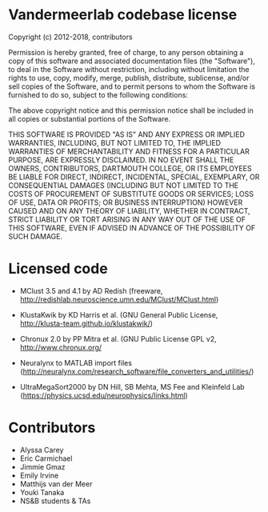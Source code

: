 Vandermeerlab codebase license
==============================

Copyright (c) 2012-2018, contributors

Permission is hereby granted, free of charge, to any person obtaining a copy
of this software and associated documentation files (the "Software"), to deal
in the Software without restriction, including without limitation the rights
to use, copy, modify, merge, publish, distribute, sublicense, and/or sell
copies of the Software, and to permit persons to whom the Software is
furnished to do so, subject to the following conditions:

The above copyright notice and this permission notice shall be included in
all copies or substantial portions of the Software.

THIS SOFTWARE IS PROVIDED "AS IS" AND ANY EXPRESS OR IMPLIED
WARRANTIES, INCLUDING, BUT NOT LIMITED TO, THE IMPLIED WARRANTIES OF
MERCHANTABILITY AND FITNESS FOR A PARTICULAR PURPOSE, ARE EXPRESSLY
DISCLAIMED. IN NO EVENT SHALL THE OWNERS, CONTRIBUTORS, DARTMOUTH
COLLEGE, OR ITS EMPLOYEES BE LIABLE FOR DIRECT, INDIRECT, INCIDENTAL,
SPECIAL, EXEMPLARY, OR CONSEQUENTIAL DAMAGES (INCLUDING BUT NOT
LIMITED TO THE COSTS OF PROCUREMENT OF SUBSTITUTE GOODS OR SERVICES;
LOSS OF USE, DATA OR PROFITS; OR BUSINESS INTERRUPTION) HOWEVER CAUSED
AND ON ANY THEORY OF LIABILITY, WHETHER IN CONTRACT, STRICT LIABILITY
OR TORT ARISING IN ANY WAY OUT OF THE USE OF THIS SOFTWARE, EVEN IF
ADVISED IN ADVANCE OF THE POSSIBILITY OF SUCH DAMAGE.


Licensed code
=============

- MClust 3.5 and 4.1 by AD Redish (freeware,
  http://redishlab.neuroscience.umn.edu/MClust/MClust.html)

- KlustaKwik by KD Harris et al. (GNU General Public License,
  http://klusta-team.github.io/klustakwik/)

- Chronux 2.0 by PP Mitra et al. (GNU Public License GPL v2,
  http://www.chronux.org/

- Neuralynx to MATLAB import files
  (http://neuralynx.com/research_software/file_converters_and_utilities/)

- UltraMegaSort2000 by DN Hill, SB Mehta, MS Fee and Kleinfeld Lab (https://physics.ucsd.edu/neurophysics/links.html)

Contributors
============
- Alyssa Carey
- Eric Carmichael
- Jimmie Gmaz
- Emily Irvine
- Matthijs van der Meer
- Youki Tanaka
- NS&B students & TAs
